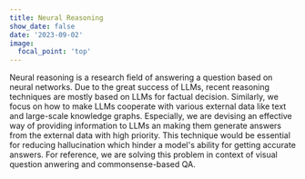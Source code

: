 ```yaml
---
title: Neural Reasoning
show_date: false
date: '2023-09-02'
image:
  focal_point: 'top'
---
```


Neural reasoning is a research field of answering a question based on neural networks. Due to the great success of LLMs, recent reasoning techniques are mostly based on LLMs for factual decision. Similarly, we focus on how to make LLMs cooperate with various external data like text and large-scale knowledge graphs. Especially, we are devising an effective way of providing information to LLMs an making them generate answers from the external data with high priority. This technique would be essential for reducing hallucination which hinder a model's ability for getting accurate answers. For reference, we are solving this problem in context of visual question anwering and commonsense-based QA.
